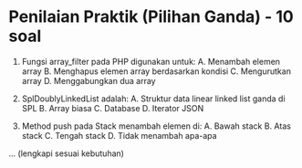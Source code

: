 # Penilaian Praktik (Pilihan Ganda) - 10 soal
1. Fungsi array_filter pada PHP digunakan untuk:
A. Menambah elemen array
B. Menghapus elemen array berdasarkan kondisi
C. Mengurutkan array
D. Menggabungkan dua array

2. SplDoublyLinkedList adalah:
A. Struktur data linear linked list ganda di SPL
B. Array biasa
C. Database
D. Iterator JSON

3. Method push pada Stack menambah elemen di:
A. Bawah stack
B. Atas stack
C. Tengah stack
D. Tidak menambah apa-apa

... (lengkapi sesuai kebutuhan)
